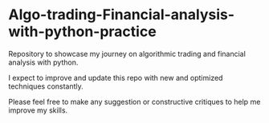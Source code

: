 # Algo-trading-Financial-analysis-with-python-practice

Repository to showcase my journey on algorithmic trading and 
financial analysis with python. 

I expect to improve and update this repo with new and optimized techniques constantly.

Please feel free to make any suggestion or constructive critiques to help me improve my skills.
